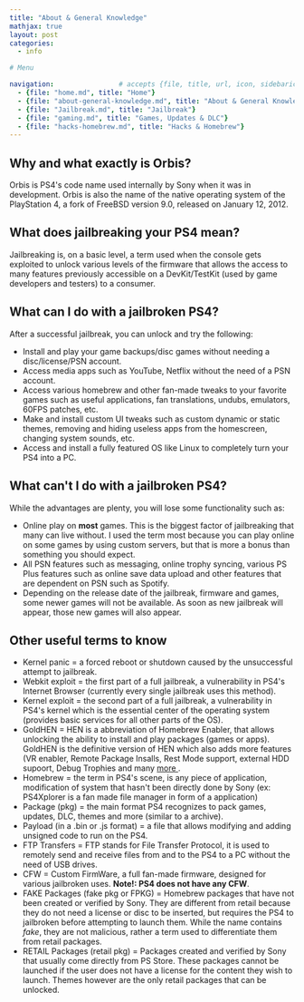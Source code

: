 ```yaml
---
title: "About & General Knowledge"
mathjax: true
layout: post
categories:
  - info

# Menu

navigation:                # accepts {file, title, url, icon, sidebaricon}
  - {file: "home.md", title: "Home"}
  - {file: "about-general-knowledge.md", title: "About & General Knowledge"}
  - {file: "Jailbreak.md", title: "Jailbreak"}
  - {file: "gaming.md", title: "Games, Updates & DLC"}
  - {file: "hacks-homebrew.md", title: "Hacks & Homebrew"}
---
```


## Why and what exactly is Orbis?

Orbis is PS4's code name used internally by Sony when it was in development. Orbis is also the name of the native operating system of the PlayStation 4, a fork of FreeBSD version 9.0, released on January 12, 2012.


## What does jailbreaking your PS4 mean?

Jailbreaking is, on a basic level, a term used when the console gets exploited to unlock various levels of the firmware that allows the access to many features previously accessible on a DevKit/TestKit (used by game developers and testers) to a consumer.

## What can I do with a jailbroken PS4?

After a successful jailbreak, you can unlock and try the following:

<ul>
	<li>Install and play your game backups/disc games without needing a disc/license/PSN account.</li>
	<li>Access media apps such as YouTube, Netflix without the need of a PSN account.</li>
	<li>Access various homebrew and other fan-made tweaks to your favorite games such as useful applications, fan translations, undubs, emulators, 60FPS patches, etc.</li>
	<li>Make and install custom UI tweaks such as custom dynamic or static themes, removing and hiding useless apps from the homescreen, changing system sounds, etc.</li>
	<li>Access and install a fully featured OS like Linux to completely turn your PS4 into a PC.</li>
</ul>

## What can't I do with a jailbroken PS4?

While the advantages are plenty, you will lose some functionality such as:

<ul>
	<li>Online play on <strong>most</strong> games. This is the biggest factor of jailbreaking that many can live without. I used the term most because you can play online on some games by using custom servers, but that is more a bonus than something you should expect.</li>
	<li>All PSN features such as messaging, online trophy syncing, various PS Plus features such as online save data upload and other features that are dependent on PSN such as Spotify.&nbsp;</li>
	<li>Depending on the release date of the jailbreak, firmware and games, some newer games will not be available. As soon as new jailbreak will appear, those new games will also appear.</li>
</ul>

## Other useful terms to know

  * Kernel panic = a forced reboot or shutdown caused by the unsuccessful attempt to jailbreak.
  * Webkit exploit = the first part of a full jailbreak, a vulnerability in PS4's Internet Browser (currently every single jailbreak uses this method).
  * Kernel exploit = the second part of a full jailbreak, a vulnerability in PS4's kernel which is the essential center of the operating system (provides basic services for all other parts of the OS).
  * GoldHEN = HEN is a abbreviation of Homebrew Enabler, that allows unlocking the ability to install and play packages (games or apps). GoldHEN is the definitive version of HEN which also adds more features (VR enabler, Remote Package Insalls, Rest Mode support, external HDD supoort, Debug Trophies and many <a href="https://github.com/GoldHEN/GoldHEN#features"> more </a>.
  * Homebrew = the term in PS4's scene, is any piece of application, modification of system that hasn't been directly done by Sony (ex: PS4Xplorer is a fan made file manager in form of a application)
  * Package (pkg) = the main format PS4 recognizes to pack games, updates, DLC, themes and more (similar to a archive).
  * Payload (in a .bin or .js format) = a file that allows modifying and adding unsigned code to run on the PS4.
  * FTP Transfers = FTP stands for File Transfer Protocol, it is used to remotely send and receive files from and to the PS4 to a PC without the need of USB drives.
  * CFW = Custom FirmWare, a full fan-made firmware, designed for various jailbroken uses. **Note!: PS4 does not have any CFW**.
  * FAKE Packages (fake pkg or FPKG) = Homebrew packages that have not been created or verified by Sony. They are different from retail because they do not need a license or disc to be inserted, but requires the PS4 to jailbroken before attempting to launch them. While the name contains *fake*, they are not malicious, rather a term used to differentiate them from retail packages.
  * RETAIL Packages (retail pkg) = Packages created and verified by Sony that usually come directly from PS Store. These packages cannot be launched if the user does not have a license for the content they wish to launch. Themes however are the only retail packages that can be unlocked.

